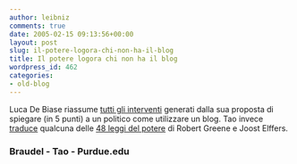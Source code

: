 ```yaml
---
author: leibniz
comments: true
date: 2005-02-15 09:13:56+00:00
layout: post
slug: il-potere-logora-chi-non-ha-il-blog
title: Il potere logora chi non ha il blog
wordpress_id: 462
categories:
- old-blog
---
```


Luca De Biase riassume [tutti gli interventi](http://blogs.it/0100844/categories/braudel/2005/02/13.html#a213) generati dalla sua proposta di spiegare (in 5 punti) a un politico come utilizzare un blog. Tao invece [traduce](http://www.webdomus.it/tao/index.php?p=240) qualcuna delle [48 leggi del potere](http://www.tech.purdue.edu/Cgt/Courses/cgt411/covey/48_laws_of_power.htm) di Robert Greene e Joost Elffers.




### Braudel - Tao - Purdue.edu
